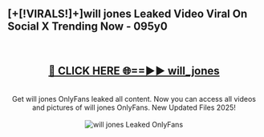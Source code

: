 <h2>[+[!VIRALS!]+]will jones Leaked Video Viral On Social X Trending Now - 095y0</h2>
<br>
<div align="center">
<h2><a href="https://libra.edu.pl?will_jones" rel="nofollow">🔴 CLICK HERE 🌐==►► will_jones</a></h2>
<br>
Get will jones OnlyFans leaked all content. Now you can access all videos and pictures of will jones OnlyFans. New Updated Files 2025!
<br>
<br>
<a href="https://libra.edu.pl?will_jones" rel="nofollow" data-target="animated-image.originalLink"><img src="https://i.ibb.co.com/WyWwxjT/player-gif2.gif" alt="will jones Leaked OnlyFans" style="max-width: 100%; display: inline-block;" data-target="animated-image.originalImage"></a>
</div>
<br>